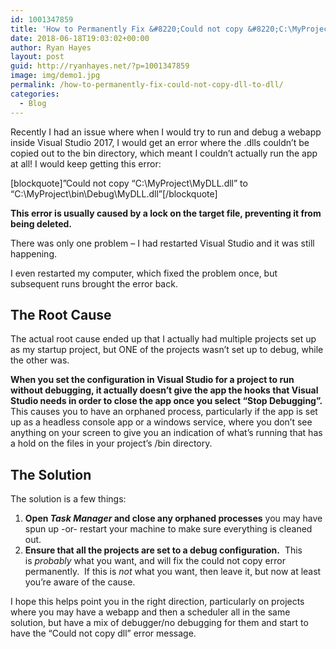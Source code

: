 ```yaml
---
id: 1001347859
title: 'How to Permanently Fix &#8220;Could not copy &#8220;C:\MyProject\MyDLL.dll&#8221; to &#8220;C:\MyProject\bin\Debug\MyDLL.dll&#8221;.'
date: 2018-06-18T19:03:02+00:00
author: Ryan Hayes
layout: post
guid: http://ryanhayes.net/?p=1001347859
image: img/demo1.jpg
permalink: /how-to-permanently-fix-could-not-copy-dll-to-dll/
categories:
  - Blog
---
```

Recently I had an issue where when I would try to run and debug a webapp inside Visual Studio 2017, I would get an error where the .dlls couldn&#8217;t be copied out to the bin directory, which meant I couldn&#8217;t actually run the app at all! I would keep getting this error:

[blockquote]&#8221;Could not copy &#8220;C:\MyProject\MyDLL.dll&#8221; to &#8220;C:\MyProject\bin\Debug\MyDLL.dll&#8221;[/blockquote]

**This error is usually caused by a lock on the target file, preventing it from being deleted.**

There was only one problem &#8211; I had restarted Visual Studio and it was still happening.

I even restarted my computer, which fixed the problem once, but subsequent runs brought the error back.

## The Root Cause

The actual root cause ended up that I actually had multiple projects set up as my startup project, but ONE of the projects wasn&#8217;t set up to debug, while the other was.

**When you set the configuration in Visual Studio for a project to run without debugging, it actually doesn&#8217;t give the app the hooks that Visual Studio needs in order to close the app once you select &#8220;Stop Debugging&#8221;.**  This causes you to have an orphaned process, particularly if the app is set up as a headless console app or a windows service, where you don&#8217;t see anything on your screen to give you an indication of what&#8217;s running that has a hold on the files in your project&#8217;s /bin directory.

## The Solution

The solution is a few things:

  1. **Open _Task Manager_ and close any orphaned processes** you may have spun up -or- restart your machine to make sure everything is cleaned out.
  2. **Ensure that all the projects are set to a debug configuration.**  This is _probably_ what you want, and will fix the could not copy error permanently.  If this is _not_ what you want, then leave it, but now at least you&#8217;re aware of the cause.

I hope this helps point you in the right direction, particularly on projects where you may have a webapp and then a scheduler all in the same solution, but have a mix of debugger/no debugging for them and start to have the &#8220;Could not copy dll&#8221; error message.

&nbsp;

&nbsp;